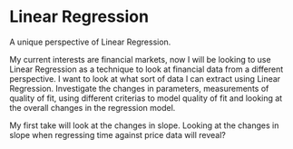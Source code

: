# Linear Regression

A unique perspective of Linear Regression. 

My current interests are financial markets, now I will be looking to use Linear Regression as a technique to look at financial data from a different perspective. 
I want to look at what sort of data I can extract using Linear Regression. Investigate the changes in parameters, measurements of quality of fit, using different criterias
to model quality of fit and looking at the overall changes in the regression model. 

My first take will look at the changes in slope. Looking at the changes in slope when regressing time against price data will reveal? 


